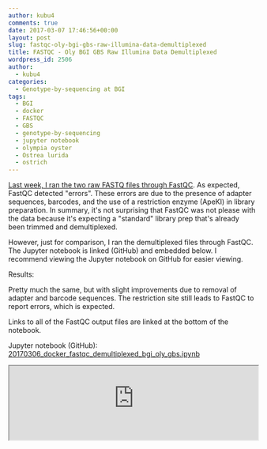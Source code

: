 ```yaml
---
author: kubu4
comments: true
date: 2017-03-07 17:46:56+00:00
layout: post
slug: fastqc-oly-bgi-gbs-raw-illumina-data-demultiplexed
title: FASTQC - Oly BGI GBS Raw Illumina Data Demultiplexed
wordpress_id: 2506
author:
  - kubu4
categories:
  - Genotype-by-sequencing at BGI
tags:
  - BGI
  - docker
  - FASTQC
  - GBS
  - genotype-by-sequencing
  - jupyter notebook
  - olympia oyster
  - Ostrea lurida
  - ostrich
---
```


[Last week, I ran the two raw FASTQ files through FastQC](2017/03/02/fastqc-oly-bgi-gbs-raw-illumina-data.html). As expected, FastQC detected "errors". These errors are due to the presence of adapter sequences, barcodes, and the use of a restriction enzyme (ApeKI) in library preparation. In summary, it's not surprising that FastQC was not please with the data because it's expecting a "standard" library prep that's already been trimmed and demultiplexed.

However, just for comparison, I ran the demultiplexed files through FastQC. The Jupyter notebook is linked (GitHub) and embedded below. I recommend viewing the Jupyter notebook on GitHub for easier viewing.

Results:

Pretty much the same, but with slight improvements due to removal of adapter and barcode sequences. The restriction site still leads to FastQC to report errors, which is expected.

Links to all of the FastQC output files are linked at the bottom of the notebook.

Jupyter notebook (GitHub): [20170306_docker_fastqc_demultiplexed_bgi_oly_gbs.ipynb
](https://github.com/sr320/LabDocs/blob/master/jupyter_nbs/sam/20170306_docker_fastqc_demultiplexed_bgi_oly_gbs.ipynb)

<iframe src="https://render.githubusercontent.com/view/ipynb?commit=c302f2e650ec50453a2a4c1f00540a9bb3672e13&enc_url=68747470733a2f2f7261772e67697468756275736572636f6e74656e742e636f6d2f73723332302f4c6162446f63732f633330326632653635306563353034353361326134633166303035343061396262333637326531332f6a7570797465725f6e62732f73616d2f32303137303330365f646f636b65725f6661737471635f64656d756c7469706c657865645f6267695f6f6c795f6762732e6970796e62&nwo=sr320%2FLabDocs&path=jupyter_nbs%2Fsam%2F20170306_docker_fastqc_demultiplexed_bgi_oly_gbs.ipynb&repository_id=13746500#375aacff-7cdf-48f6-b3ec-5c215f69d56d" width="100%" same_height_as="window" scrolling="yes"></iframe>

